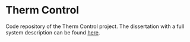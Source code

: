 # Therm Control
Code repository of the Therm Control project. The dissertation with a full system description can be found [here](https://publications.rwth-aachen.de/record/834219).
